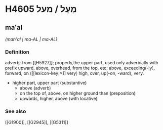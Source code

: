 # H4605 מַעַל / מעל

## maʻal

_(mah'al | ma-AL | ma-AL)_

### Definition

adverb; from [[H5927]]; properly,the upper part, used only adverbially with prefix upward, above, overhead, from the top, etc; above, exceeding(-ly), forward, on ([[lexicon-key|×]] very) high, over, up(-on, -ward), very.

- higher part, upper part (substantive)
    - above (adverb)
    - on the top of, above, on higher ground than (preposition)
    - upwards, higher, above (with locative)
### See also

[[G1900]], [[G2945]], [[G5311]]


